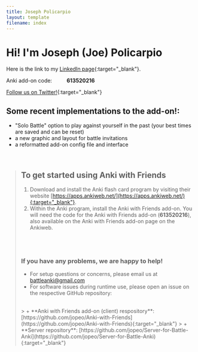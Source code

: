 ```yaml
---
title: Joseph Policarpio
layout: template
filename: index
---
```


# Hi! I'm Joseph (Joe) Policarpio

Here is the link to my [LinkedIn page](https://www.linkedin.com/in/joseph-policarpio){:target="_blank"}.

Anki add-on code: &nbsp;&nbsp;&nbsp;&nbsp;&nbsp;&nbsp;&nbsp;&nbsp; **613520216**

[Follow us on Twitter!](https://twitter.com/BattleAnki){:target="_blank"}

## Some recent implementations to the add-on!:

- "Solo Battle" option to play against yourself in the past (your best times are saved and can be reset)
- a new graphic and layout for battle invitations
- a reformatted add-on config file and interface

<br/>

> ## To get started using Anki with Friends
> 
> 1. Download and install the Anki flash card program by visiting their website [https://apps.ankiweb.net/](https://apps.ankiweb.net/){:target="_blank"}.
> 2. Within the Anki program, install the Anki with Friends add-on. You will need the code for the Anki with Friends add-on (**613520216**),
   also available on the Anki with Friends add-on page on the Ankiweb.
><br>
><br>
> 
> ### If you have any problems, we are happy to help!
> 
> - For setup questions or concerns, please email us at [battleanki@gmail.com](mailto:battleanki@gmail.com)
> - For software issues during runtime use, please open an issue on the respective GitHub repository:
><br>
>>  + **Anki with Friends add-on (client) respository**: [https://github.com/jopeo/Anki-with-Friends](https://github.com/jopeo/Anki-with-Friends){:target="_blank"}
>>  + **Server repository**: [https://github.com/jopeo/Server-for-Battle-Anki](https://github.com/jopeo/Server-for-Battle-Anki){:target="_blank"}
> 
><br>

<br/>



